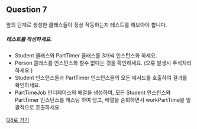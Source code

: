 ## Question 7

앞의 단계로 생성한 클래스들이 정상 작동하는지 테스트를 해보아야 합니다.

##### 테스트를 작성하세요.
- Student 클래스와 PartTimer 클래스를 3개씩 인스턴스화 하세요.
- Person 클래스를 인스턴스화 할수 없다는 것을 확인하세요. (오류 발생시 주석처리 하세요.)
- Student 인스턴스들과 PartTimer 인스턴스들의 모든 메서드를 호출하여 결과를 확인하세요.
- PartTimeJob 인터페이스의 배열을 생성하여, 모든 Student 인스턴스와 PartTimer 인스턴스를 캐스팅 하여 담고,
  배열을 순회하면서 workPartTime을 일괄적으로 호출하세요.

[Q8로 가기](docs/algorithm/Q8.md)